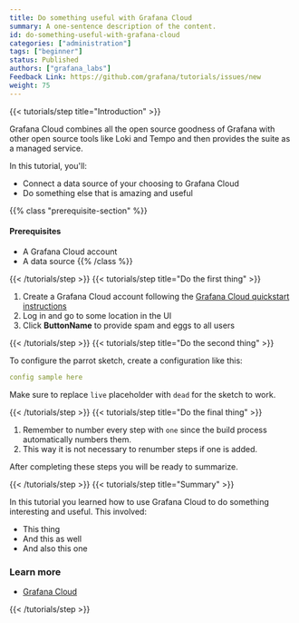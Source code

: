 ```yaml
---
title: Do something useful with Grafana Cloud
summary: A one-sentence description of the content.
id: do-something-useful-with-grafana-cloud
categories: ["administration"]
tags: ["beginner"]
status: Published
authors: ["grafana_labs"]
Feedback Link: https://github.com/grafana/tutorials/issues/new
weight: 75
---
```


{{< tutorials/step title="Introduction" >}}

Grafana Cloud combines all the open source goodness of Grafana with other open source tools like Loki and Tempo and then provides the suite as a managed service.

In this tutorial, you'll:

- Connect a data source of your choosing to Grafana Cloud
- Do something else that is amazing and useful

{{% class "prerequisite-section" %}}
#### Prerequisites

- A Grafana Cloud account
- A data source
{{% /class %}}

{{< /tutorials/step >}}
{{< tutorials/step title="Do the first thing" >}}

1. Create a Grafana Cloud account following the [Grafana Cloud quickstart instructions](https://grafana.com/docs/grafana-cloud/quickstart/)
1. Log in and go to some location in the UI
1. Click **ButtonName** to provide spam and eggs to all users

{{< /tutorials/step >}}
{{< tutorials/step title="Do the second thing" >}}

To configure the parrot sketch, create a configuration like this:

```yaml
config sample here
```

Make sure to replace `live` placeholder with `dead` for the sketch to work.

{{< /tutorials/step >}}
{{< tutorials/step title="Do the final thing" >}}

1. Remember to number every step with `one` since the build process automatically numbers them.
1. This way it is not necessary to renumber steps if one is added.

After completing these steps you will be ready to summarize.

{{< /tutorials/step >}}
{{< tutorials/step title="Summary" >}}

In this tutorial you learned how to use Grafana Cloud to do something interesting and useful. This involved:

- This thing
- And this as well
- And also this one

### Learn more

- [Grafana Cloud](https://grafana.com/products/cloud/)

{{< /tutorials/step >}}
